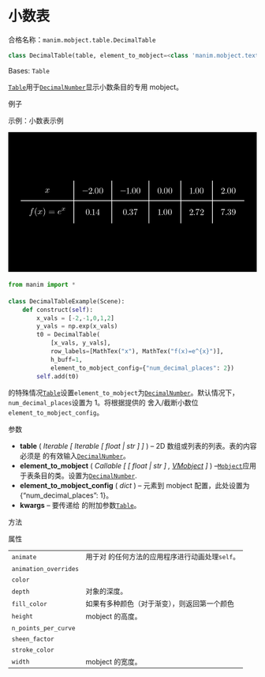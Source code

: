 # 小数表

合格名称：`manim.mobject.table.DecimalTable`


```py
class DecimalTable(table, element_to_mobject=<class 'manim.mobject.text.numbers.DecimalNumber'>, element_to_mobject_config={'num_decimal_places': 1}, **kwargs)
```

Bases: `Table`

[`Table`]()用于[`DecimalNumber`]()显示小数条目的专用 mobject。


例子

示例：小数表示例

![DecimalTableExample-1.png](../static/DecimalTableExample-1.png)

```py
from manim import *

class DecimalTableExample(Scene):
    def construct(self):
        x_vals = [-2,-1,0,1,2]
        y_vals = np.exp(x_vals)
        t0 = DecimalTable(
            [x_vals, y_vals],
            row_labels=[MathTex("x"), MathTex("f(x)=e^{x}")],
            h_buff=1,
            element_to_mobject_config={"num_decimal_places": 2})
        self.add(t0)
```


的特殊情况[`Table`]()设置`element_to_mobject`为[`DecimalNumber`]()。默认情况下，`num_decimal_places`设置为 1。将根据提供的 舍入/截断小数位`element_to_mobject_config`。

参数

- **table** ( _Iterable_ _\[_ _Iterable_ _\[_ _float_ _|_ _str_ _\]_ _\]_ ) – 2D 数组或列表的列表。表的内容必须是 的有效输入[`DecimalNumber`]()。
- **element_to_mobject** ( _Callable_ _\[_ _\[_ _float_ _|_ _str_ _\]_ _,_ [_VMobject_]() _\]_ ) –[`Mobject`]()应用于表条目的类。设置为[`DecimalNumber`]().
- **element_to_mobject_config** ( _dict_ ) – 元素到 mobject 配置，此处设置为 {“num_decimal_places”: 1}。
- **kwargs** – 要传递给 的附加参数[`Table`]()。


方法



属性

|||
|-|-|
`animate`|用于对 的任何方法的应用程序进行动画处理`self`。
`animation_overrides`|
`color`|
`depth`|对象的深度。
`fill_color`|如果有多种颜色（对于渐变），则返回第一个颜色
`height`|mobject 的高度。
`n_points_per_curve`|
`sheen_factor`|
`stroke_color`|
`width`|mobject 的宽度。
